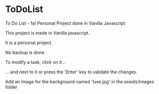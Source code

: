 # ToDoList
To Do List - 1st Personal Project done in Vanilla Javascript

This project is made in Vanilla javascript.

It is a personal project.

No backup is done.

To modify a task, click on it...

... and next to it or press the 'Enter' key to validate the changes.

Add an image for the background named 'luxe.jpg' in the assets/images folder
